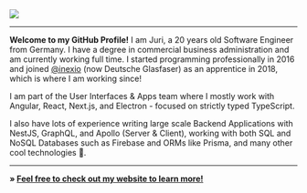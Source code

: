 <a href="https://adams.sh/" target="_blank">
    <img src="https://i.imgur.com/T5plszr.png" />
</a>

---

**Welcome to my GitHub Profile!** I am Juri, a 20 years old Software Engineer from Germany. I have a degree in commercial business administration and am currently working full time. I started programming professionally in 2016 and joined [@inexio](https://github.com/inexio) (now Deutsche Glasfaser) as an apprentice in 2018, which is where I am working since!

I am part of the User Interfaces & Apps team where I mostly work with Angular, React, Next.js, and Electron - focused on strictly typed TypeScript.

I also have lots of experience writing large scale Backend Applications with NestJS, GraphQL, and Apollo (Server & Client), working with both SQL and NoSQL Databases such as Firebase and ORMs like Prisma, and many other cool technologies 🚀.

---

**» [Feel free to check out my website to learn more!](https://adams.sh)**
